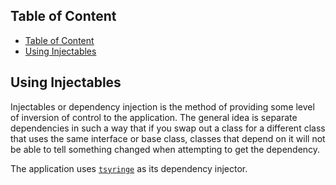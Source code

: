## Table of Content
<!-- TOC -->
  * [Table of Content](#table-of-content)
  * [Using Injectables](#using-injectables)
<!-- TOC -->

## Using Injectables

Injectables or dependency injection is the method of providing some level of inversion of control to the application.
The general idea is separate dependencies in such a way that if you swap out a class for a different class that uses the
same interface or base class, classes that depend on it will not be able to tell something changed when attempting to
get the dependency.

The application uses [`tsyringe`](https://github.com/microsoft/tsyringe) as its dependency injector.
